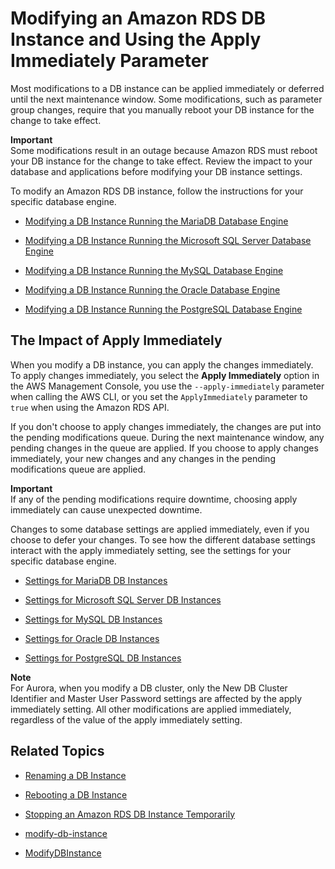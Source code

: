 # Modifying an Amazon RDS DB Instance and Using the Apply Immediately Parameter<a name="Overview.DBInstance.Modifying"></a>

Most modifications to a DB instance can be applied immediately or deferred until the next maintenance window\. Some modifications, such as parameter group changes, require that you manually reboot your DB instance for the change to take effect\. 

**Important**  
Some modifications result in an outage because Amazon RDS must reboot your DB instance for the change to take effect\. Review the impact to your database and applications before modifying your DB instance settings\. 

To modify an Amazon RDS DB instance, follow the instructions for your specific database engine\. 

+ [Modifying a DB Instance Running the MariaDB Database Engine](USER_ModifyInstance.MariaDB.md)

+ [Modifying a DB Instance Running the Microsoft SQL Server Database Engine](USER_ModifyInstance.SQLServer.md)

+ [Modifying a DB Instance Running the MySQL Database Engine](USER_ModifyInstance.MySQL.md)

+ [Modifying a DB Instance Running the Oracle Database Engine](USER_ModifyInstance.Oracle.md)

+ [Modifying a DB Instance Running the PostgreSQL Database Engine](USER_ModifyPostgreSQLInstance.md)

## The Impact of Apply Immediately<a name="USER_ModifyInstance.ApplyImmediately"></a>

When you modify a DB instance, you can apply the changes immediately\. To apply changes immediately, you select the **Apply Immediately** option in the AWS Management Console, you use the `--apply-immediately` parameter when calling the AWS CLI, or you set the `ApplyImmediately` parameter to `true` when using the Amazon RDS API\. 

If you don't choose to apply changes immediately, the changes are put into the pending modifications queue\. During the next maintenance window, any pending changes in the queue are applied\. If you choose to apply changes immediately, your new changes and any changes in the pending modifications queue are applied\. 

**Important**  
If any of the pending modifications require downtime, choosing apply immediately can cause unexpected downtime\. 

Changes to some database settings are applied immediately, even if you choose to defer your changes\. To see how the different database settings interact with the apply immediately setting, see the settings for your specific database engine\. 

+ [Settings for MariaDB DB Instances](USER_ModifyInstance.MariaDB.md#USER_ModifyInstance.MariaDB.Settings)

+ [Settings for Microsoft SQL Server DB Instances](USER_ModifyInstance.SQLServer.md#USER_ModifyInstance.SQLServer.Settings)

+ [Settings for MySQL DB Instances](USER_ModifyInstance.MySQL.md#USER_ModifyInstance.MySQL.Settings)

+ [Settings for Oracle DB Instances](USER_ModifyInstance.Oracle.md#USER_ModifyInstance.Oracle.Settings)

+ [Settings for PostgreSQL DB Instances](USER_ModifyPostgreSQLInstance.md#USER_ModifyInstance.Postgres.Settings)

**Note**  
For Aurora, when you modify a DB cluster, only the New DB Cluster Identifier and Master User Password settings are affected by the apply immediately setting\. All other modifications are applied immediately, regardless of the value of the apply immediately setting\. 

## Related Topics<a name="Overview.DBInstance.Modifying.Related"></a>

+ [Renaming a DB Instance](USER_RenameInstance.md)

+ [Rebooting a DB Instance](USER_RebootInstance.md)

+ [Stopping an Amazon RDS DB Instance Temporarily](USER_StopInstance.md)

+ [modify\-db\-instance](http://docs.aws.amazon.com/cli/latest/reference/rds/modify-db-instance.html)

+ [ModifyDBInstance](http://docs.aws.amazon.com/AmazonRDS/latest/APIReference/API_ModifyDBInstance.html)